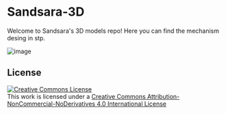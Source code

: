 # Sandsara-3D
Welcome to Sandsara's 3D models repo! Here you can find the mechanism desing in stp. 


![image](https://user-images.githubusercontent.com/74015133/120083446-580bf600-c08e-11eb-9ec4-646f9a615b74.png)

## License

<a rel="license" href="http://creativecommons.org/licenses/by-nc-nd/4.0/"><img alt="Creative Commons License" style="border-width:0" src="https://i.creativecommons.org/l/by-nc-nd/4.0/88x31.png" /></a><br />This work is licensed under a <a rel="license" href="http://creativecommons.org/licenses/by-nc-nd/4.0/">Creative Commons Attribution-NonCommercial-NoDerivatives 4.0 International License</a>
